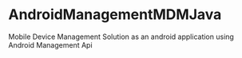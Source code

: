 # AndroidManagementMDMJava
Mobile Device Management Solution as an android application using Android Management Api
